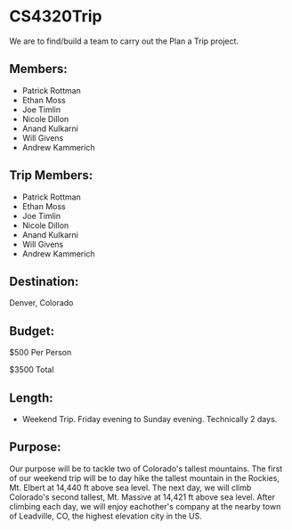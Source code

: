 # CS4320Trip
We are to find/build a team to carry out the Plan a Trip project.

## Members:
* Patrick Rottman
* Ethan Moss
* Joe Timlin
* Nicole Dillon
* Anand Kulkarni
* Will Givens
* Andrew Kammerich

## Trip Members:
* Patrick Rottman
* Ethan Moss
* Joe Timlin
* Nicole Dillon
* Anand Kulkarni
* Will Givens
* Andrew Kammerich 

## Destination:
Denver, Colorado

## Budget:
$500 Per Person

$3500 Total

## Length:
* Weekend Trip. Friday evening to Sunday evening. Technically 2 days.

## Purpose:
Our purpose will be to tackle two of Colorado's tallest mountains. The first of our weekend trip will be to day hike the tallest mountain in the Rockies, Mt. Elbert at 14,440 ft above sea level. The next day, we will climb Colorado's second tallest, Mt. Massive at 14,421 ft above sea level. After climbing each day, we will enjoy eachother's company at the nearby town of Leadville, CO, the highest elevation city in the US.
